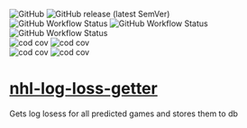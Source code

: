 ![GitHub](https://img.shields.io/github/license/cole-titze/nhl-log-loss-getter?color=bright%20green&label=License)
![GitHub release (latest SemVer)](https://img.shields.io/github/v/release/cole-titze/nhl-log-loss-getter?label=Release)
\
![GitHub Workflow Status](https://img.shields.io/github/actions/workflow/status/cole-titze/nhl-log-loss-getter/build.yml?label=Build)
![GitHub Workflow Status](https://img.shields.io/github/actions/workflow/status/cole-titze/nhl-log-loss-getter/test.yml?label=Tests)
![GitHub Workflow Status](https://img.shields.io/github/actions/workflow/status/cole-titze/nhl-log-loss-getter/docker-publish.yml?label=Docker%20Publish)
\
![cod cov](https://nhlblobstorage.blob.core.windows.net/repobadges/nhlLogLossBusinessLogicBadge.svg)
![cod cov](https://nhlblobstorage.blob.core.windows.net/repobadges/nhlLogLossEntitiesBadge.svg)
\
![cod cov](https://nhlblobstorage.blob.core.windows.net/repobadges/nhlLogLossEntryBadge.svg)
![cod cov](https://nhlblobstorage.blob.core.windows.net/repobadges/nhlLogLossDataAccessBadge.svg)

# [nhl-log-loss-getter](https://github.com/cole-titze/nhl-log-loss-getter/wiki)
Gets log losess for all predicted games and stores them to db
